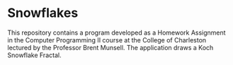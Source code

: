 Snowflakes
==========
This repository contains a program developed as a Homework Assignment in the Computer Programming II course at the
College of Charleston lectured by the Professor Brent Munsell.
The application draws a Koch Snowflake Fractal.
